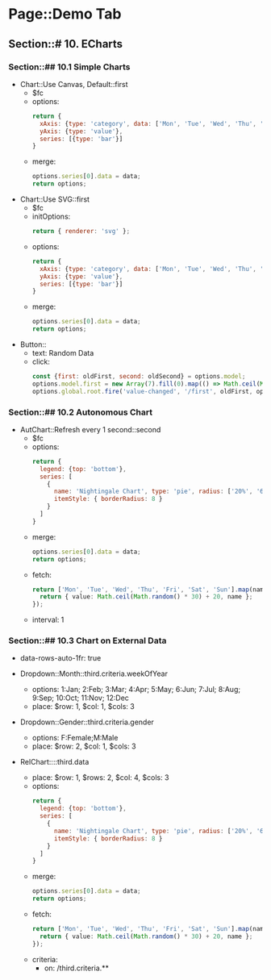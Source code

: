 # Page::Demo Tab

## Section::# 10. ECharts

### Section::## 10.1 Simple Charts

- Chart::Use Canvas, Default::first
	- $fc
	- options:
	  ```javascript
	  return {
	    xAxis: {type: 'category', data: ['Mon', 'Tue', 'Wed', 'Thu', 'Fri', 'Sat', 'Sun']},
	    yAxis: {type: 'value'},
	    series: [{type: 'bar'}]
	  }
	  ```
	- merge:
	  ```javascript
	  options.series[0].data = data;
	  return options;
	  ```
- Chart::Use SVG::first
	- $fc
	- initOptions:
	  ```javascript
	  return { renderer: 'svg' };
	  ```
	- options:
	  ```javascript
	  return {
	    xAxis: {type: 'category', data: ['Mon', 'Tue', 'Wed', 'Thu', 'Fri', 'Sat', 'Sun']},
	    yAxis: {type: 'value'},
	    series: [{type: 'bar'}]
	  }
	  ```
	- merge:
	  ```javascript
	  options.series[0].data = data;
	  return options;
	  ```
- Button::
	- text: Random Data
	- click:
	  ```javascript
	  const {first: oldFirst, second: oldSecond} = options.model;
	  options.model.first = new Array(7).fill(0).map(() => Math.ceil(Math.random() * 100));
	  options.global.root.fire('value-changed', '/first', oldFirst, options.model.first);
	  ```

### Section::## 10.2 Autonomous Chart

- AutChart::Refresh every 1 second::second
	- $fc
	- options:
	  ```javascript
	  return {
	    legend: {top: 'bottom'},
	    series: [
	      {
	        name: 'Nightingale Chart', type: 'pie', radius: ['20%', '60%'], center: ['50%', '50%'], roseType: 'area',
	        itemStyle: { borderRadius: 8 }
	      }
	    ]
	  }
	  ```
	- merge:
	  ```javascript
	  options.series[0].data = data;
	  return options;
	  ```
	- fetch:
	  ```typescript
	  return ['Mon', 'Tue', 'Wed', 'Thu', 'Fri', 'Sat', 'Sun'].map(name => {
	    return { value: Math.ceil(Math.random() * 30) + 20, name };
	  });
	  ```
	- interval: 1

### Section::## 10.3 Chart on External Data

- data-rows-auto-1fr: true

- Dropdown::Month::third.criteria.weekOfYear
	- options: 1:Jan; 2:Feb; 3:Mar; 4:Apr; 5:May; 6:Jun; 7:Jul; 8:Aug; 9:Sep; 10:Oct; 11:Nov; 12:Dec
	- place: $row: 1, $col: 1, $cols: 3
- Dropdown::Gender::third.criteria.gender
	- options: F:Female;M:Male
	- place: $row: 2, $col: 1, $cols: 3
- RelChart::::third.data
	- place: $row: 1, $rows: 2, $col: 4, $cols: 3
	- options:
	  ```javascript
	  return {
	    legend: {top: 'bottom'},
	    series: [
	      {
	        name: 'Nightingale Chart', type: 'pie', radius: ['20%', '60%'], center: ['50%', '50%'], roseType: 'area',
	        itemStyle: { borderRadius: 8 }
	      }
	    ]
	  }
	  ```
	- merge:
	  ```javascript
	  options.series[0].data = data;
	  return options;
	  ```
	- fetch:
	  ```typescript
	  return ['Mon', 'Tue', 'Wed', 'Thu', 'Fri', 'Sat', 'Sun'].map(name => {
	    return { value: Math.ceil(Math.random() * 30) + 20, name };
	  });
	  ```
	- criteria:
		- on: /third.criteria.**